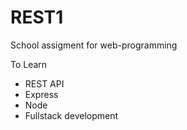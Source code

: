 # REST1

School assigment for web-programming

To Learn 
  - REST API
  - Express
  - Node
  - Fullstack development

